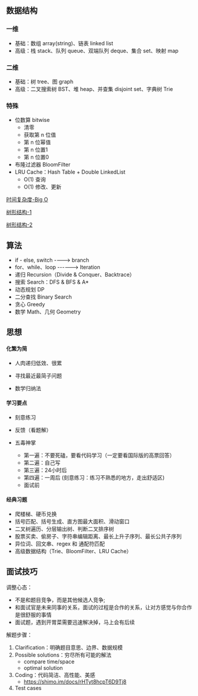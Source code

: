 

## 数据结构

### 一维

* 基础：数组 array(string)、链表 linked list
* 高级：栈 stack、队列 queue、双端队列 deque、集合 set、映射 map

### 二维

* 基础：树 tree、图 graph
* 高级：二叉搜索树 BST、堆 heap、并查集 disjoint set、字典树 Trie

### 特殊

* 位数算 bitwise
  * 清零
  * 获取第 n 位值
  * 第 n 位幂值
  * 第 n 位置1
  * 第 n 位置0
* 布隆过滤器 BloomFilter
* LRU Cache：Hash Table + Double LinkedList
  * O(1) 查询
  * O(1) 修改、更新

[时间复杂度-Big O](https://www.bigocheatsheet.com/)

[树形结构-1](https://juejin.im/post/6844903859974848520)

[树形结构-2](https://zhuanlan.zhihu.com/p/27700617)



## 算法

* if - else, switch ----> branch
* for、while、loop ------> Iteration
* 递归 Recursion（Divide & Conquer、Backtrace）
* 搜索 Search：DFS & BFS & A*
* 动态规划 DP
* 二分查找 Binary Search
* 贪心 Greedy
* 数学 Math、几何 Geometry



## 思想

#### 化繁为简

* 人肉递归低效、很累

* 寻找最近最简子问题
* 数学归纳法

#### 学习要点

* 刻意练习
* 反馈（看题解）

* 五毒神掌
  * 第⼀遍：不要死磕，要看代码学习（⼀定要看国际版的⾼票回答）
  * 第⼆遍：⾃⼰写
  * 第三遍：24⼩时后
  * 第四遍：⼀周后   (刻意练习：练习不熟悉的地方，走出舒适区) 
  * 面试前

#### 经典习题

* 爬楼梯、硬币兑换
* 括号匹配、括号生成、直方图最大面积、滑动窗口
* 二叉树遍历、分层输出树、判断二叉排序树
* 股票买卖、偷房子、字符串编辑距离、最长上升子序列、最长公共子序列
* 异位词、回文串、regex 和 通配符匹配
* 高级数据结构（Trie、BloomFilter、LRU Cache）


## 面试技巧

调整心态：

- 不是和题目竞争，而是其他候选人竞争;
- 和面试官是未来同事的关系，面试的过程是合作的关系，让对方感觉与你合作是很舒服的事情
- 面试题，遇到开胃菜需要迅速解决掉，马上会有后续

解题步骤：

1. Clarification：明确题⽬意思、边界、数据规模
2. Possible solutions：穷尽所有可能的解法
   - compare time/space
   - optimal solution
3. Coding：代码简洁、⾼性能、美感
   - https://shimo.im/docs/rHTyt8hcpT6D9Tj8
4. Test cases















